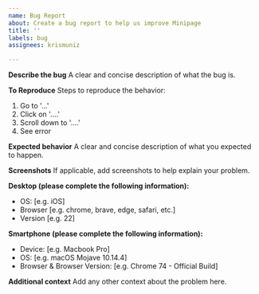 ```yaml
---
name: Bug Report
about: Create a bug report to help us improve Minipage
title: ''
labels: bug
assignees: krismuniz

---
```


**Describe the bug**
A clear and concise description of what the bug is.

**To Reproduce**
Steps to reproduce the behavior:
1. Go to '...'
2. Click on '....'
3. Scroll down to '....'
4. See error

**Expected behavior**
A clear and concise description of what you expected to happen.

**Screenshots**
If applicable, add screenshots to help explain your problem.

**Desktop (please complete the following information):**
 - OS: [e.g. iOS]
 - Browser [e.g. chrome, brave, edge, safari, etc.]
 - Version [e.g. 22]

**Smartphone (please complete the following information):**
 - Device: [e.g. Macbook Pro]
 - OS: [e.g. macOS Mojave 10.14.4]
 - Browser & Browser Version: [e.g. Chrome 74 - Official Build]

**Additional context**
Add any other context about the problem here.
